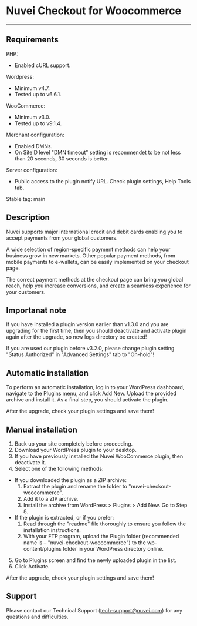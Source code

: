 # Nuvei Checkout for Woocommerce

---

## Requirements
PHP: 
  - Enabled cURL support.

Wordpress: 
  - Minimum v4.7.
  - Tested up to v6.6.1.

WooCommerce: 
  - Minimum v3.0.
  - Tested up to v9.1.4.

Merchant configuration: 
  - Enabled DMNs.
  - On SiteID level "DMN  timeout" setting is recommendet to be not less than 20 seconds, 30 seconds is better.

Server configuration: 
  - Public access to the plugin notify URL. Check plugin settings, Help Tools tab.

Stable tag: main

## Description
Nuvei supports major international credit and debit cards enabling you to accept payments from your global customers. 

A wide selection of region-specific payment methods can help your business grow in new markets. Other popular payment methods, from mobile payments to e-wallets, can be easily implemented on your checkout page.

The correct payment methods at the checkout page can bring you global reach, help you increase conversions, and create a seamless experience for your customers.

## Importanat note
If you have installed a plugin version earlier than v1.3.0 and you are upgrading for the first time, then you should deactivate and activate plugin again after the upgrade, so new logs directory be created!

If you are used our plugin before v3.2.0, please change plugin setting "Status Authorized" in "Advanced Settings" tab to "On-hold"!

## Automatic installation
To perform an automatic installation, log in to your WordPress dashboard, navigate to the Plugins menu, and click Add New. Upload the provided archive and install it. As a final step, you should activate the plugin.

After the upgrade, check your plugin settings and save them!

## Manual installation
1. Back up your site completely before proceeding.
2. Download your WordPress plugin to your desktop.
3. If you have previously installed the Nuvei WooCommerce plugin, then deactivate it.
4. Select one of the following methods:
  - If you downloaded the plugin as a ZIP archive:
    1. Extract the plugin and rename the folder to "nuvei-checkout-woocommerce".
	2. Add it to a ZIP archive.
	3. Install the archive from WordPress > Plugins > Add New. Go to Step 8.
  - If the plugin is extracted, or if you prefer:
    1. Read through the "readme" file thoroughly to ensure you follow the installation instructions.
    2. With your FTP program, upload the Plugin folder (recommended name is – "nuvei-checkout-woocommerce") to the wp-content/plugins folder in your WordPress directory online.
5. Go to Plugins screen and find the newly uploaded plugin in the list.
6. Click Activate.

After the upgrade, check your plugin settings and save them!

## Support
Please contact our Technical Support (tech-support@nuvei.com) for any questions and difficulties.

